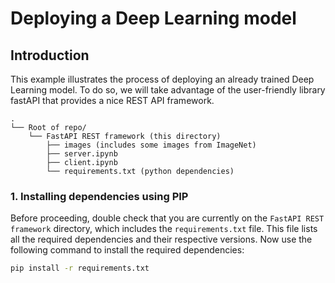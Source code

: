 # Deploying a Deep Learning model
 
## Introduction
This example illustrates the process of deploying an already trained Deep Learning model. To do so, we will take advantage of the user-friendly library fastAPI that provides a nice REST API framework.
 
```
.
└── Root of repo/
    └── FastAPI REST framework (this directory)
        ├── images (includes some images from ImageNet)
        ├── server.ipynb
        ├── client.ipynb
        └── requirements.txt (python dependencies)
```
 
### 1. Installing dependencies using PIP 
 
Before proceeding, double check that you are currently on the `FastAPI REST framework` directory, which includes the `requirements.txt` file. This file lists all the required dependencies and their respective versions. Now use the following command to install the required dependencies:
 
```bash
pip install -r requirements.txt
```
